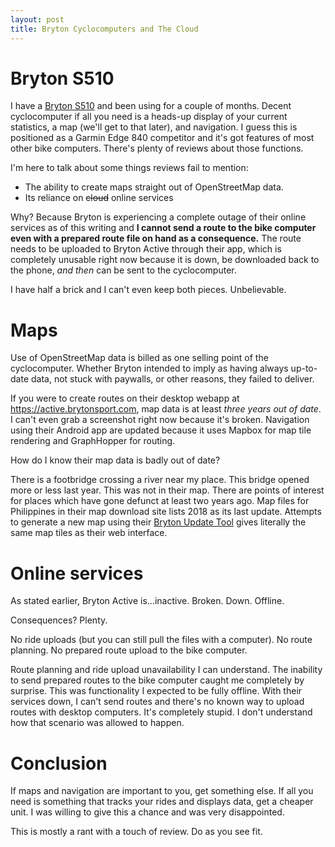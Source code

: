 ```yaml
---
layout: post
title: Bryton Cyclocomputers and The Cloud
---
```


# Bryton S510

I have a [Bryton S510](https://www.brytonsport.com.tw/en/products/rider-s510)
and been using for a couple of months. Decent cyclocomputer if all you need is a
heads-up display of your current statistics, a map (we'll get to that later),
and navigation. I guess this is positioned as a Garmin Edge 840 competitor and
it's got features of most other bike computers. There's plenty of reviews about
those functions.

I'm here to talk about some things reviews fail to mention:
* The ability to create maps straight out of OpenStreetMap data.
* Its reliance on ~~cloud~~ online services

Why? Because Bryton is experiencing a complete outage of their online services
as of this writing and **I cannot send a route to the bike computer even with a
prepared route file on hand as a consequence.** The route needs to be uploaded
to Bryton Active through their app, which is completely unusable right now
because it is down, be downloaded back to the phone, _and then_ can be sent to
the cyclocomputer.

I have half a brick and I can't even keep both pieces. Unbelievable.

<!--more-->

# Maps

Use of OpenStreetMap data is billed as one selling point of the cyclocomputer.
Whether Bryton intended to imply as having always up-to-date data, not stuck
with paywalls, or other reasons, they failed to deliver.

If you were to create routes on their desktop webapp at
<https://active.brytonsport.com>, map data is at least _three years out of
date_. I can't even grab a screenshot right now because it's broken. Navigation
using their Android app are updated because it uses Mapbox for map tile
rendering and GraphHopper for routing.

How do I know their map data is badly out of date?

There is a footbridge crossing a river near my place. This bridge opened more or
less last year. This was not in their map. There are points of interest for
places which have gone defunct at least two years ago. Map files for Philippines
in their map download site lists 2018 as its last update. Attempts to generate a
new map using their [Bryton Update
Tool](https://www.brytonsport.com/eService/#/supportResult?tag=BrytonTool) gives
literally the same map tiles as their web interface.

# Online services

As stated earlier, Bryton Active is...inactive. Broken. Down. Offline.

Consequences? Plenty.

No ride uploads (but you can still pull the files with a computer). No route
planning. No prepared route upload to the bike computer.

Route planning and ride upload unavailability I can understand. The inability to
send prepared routes to the bike computer caught me completely by surprise. This
was functionality I expected to be fully offline. With their services down, I
can't send routes and there's no known way to upload routes with desktop
computers. It's completely stupid. I don't understand how that scenario was
allowed to happen.

# Conclusion

If maps and navigation are important to you, get something else. If all you need
is something that tracks your rides and displays data, get a cheaper unit. I was
willing to give this a chance and was very disappointed.

This is mostly a rant with a touch of review. Do as you see fit.

